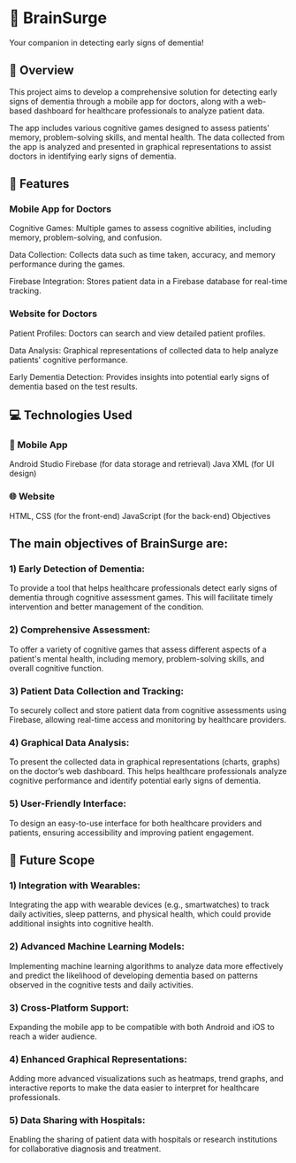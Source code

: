 # 🧠 BrainSurge

  Your companion in detecting early signs of dementia!

## 📖 Overview

This project aims to develop a comprehensive solution for detecting early signs of dementia through a mobile app for doctors, along with a web-based dashboard for healthcare professionals to analyze patient data.

The app includes various cognitive games designed to assess patients' memory, problem-solving skills, and mental health. The data collected from the app is analyzed and presented in graphical representations to assist doctors in identifying early signs of dementia.

## 🌟 Features

###  Mobile App for Doctors

 Cognitive Games: Multiple games to assess cognitive abilities, including memory, problem-solving, and confusion.

 Data Collection: Collects data such as time taken, accuracy, and memory performance during the games.

 Firebase Integration: Stores patient data in a Firebase database for real-time tracking.

###  Website for Doctors

 Patient Profiles: Doctors can search and view detailed patient profiles.

 Data Analysis: Graphical representations of collected data to help analyze patients' cognitive performance.

 Early Dementia Detection: Provides insights into potential early signs of dementia based on the test results.

## 💻 Technologies Used

### 📱 Mobile App

 Android Studio
 Firebase (for data storage and retrieval)
 Java
 XML (for UI design)

### 🌐 Website
 HTML, CSS (for the front-end)
 JavaScript (for the back-end)
 Objectives

## The main objectives of BrainSurge are:

### 1) Early Detection of Dementia:
To provide a tool that helps healthcare professionals detect early signs of dementia through cognitive assessment games. This will facilitate timely intervention and better management of the condition.

### 2) Comprehensive Assessment:
To offer a variety of cognitive games that assess different aspects of a patient's mental health, including memory, problem-solving skills, and overall cognitive function.

### 3) Patient Data Collection and Tracking:
To securely collect and store patient data from cognitive assessments using Firebase, allowing real-time access and monitoring by healthcare providers.

### 4) Graphical Data Analysis:
To present the collected data in graphical representations (charts, graphs) on the doctor’s web dashboard. This helps healthcare professionals analyze cognitive performance and identify potential early signs of dementia.

### 5) User-Friendly Interface:
To design an easy-to-use interface for both healthcare providers and patients, ensuring accessibility and improving patient engagement.

## 🚀 Future Scope

### 1) Integration with Wearables:
Integrating the app with wearable devices (e.g., smartwatches) to track daily activities, sleep patterns, and physical health, which could provide additional insights into cognitive health.

### 2) Advanced Machine Learning Models:
Implementing machine learning algorithms to analyze data more effectively and predict the likelihood of developing dementia based on patterns observed in the cognitive tests and daily activities.

### 3) Cross-Platform Support:
Expanding the mobile app to be compatible with both Android and iOS to reach a wider audience.

### 4) Enhanced Graphical Representations:
Adding more advanced visualizations such as heatmaps, trend graphs, and interactive reports to make the data easier to interpret for healthcare professionals.

### 5) Data Sharing with Hospitals:
Enabling the sharing of patient data with hospitals or research institutions for collaborative diagnosis and treatment.
